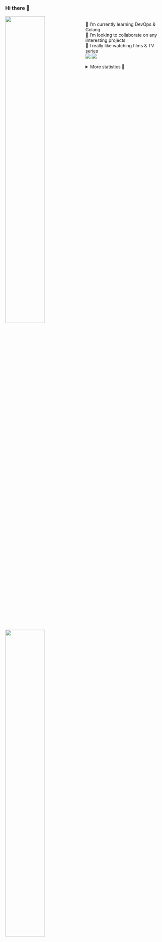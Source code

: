 ### Hi there 👋


[<img align="left" width="50%" src="https://github-readme-stats.vercel.app/api?username=rufusnufus&hide=issues&show_icons=true&count_private=true&theme=transparent&title_color=FF6F40&text_color=FBF9F8&icon_color=F48242&hide_border=true&hide_title=true#gh-dark-mode-only">](https://metrics.lecoq.io/rufusnufus#gh-dark-mode-only)
[<img align="left" width="50%" src="https://github-readme-stats.vercel.app/api?username=rufusnufus&hide=issues&show_icons=true&count_private=true&theme=transparent&title_color=FF6533&text_color=4D4644&icon_color=FF8038&hide_border=true&hide_title=true#gh-light-mode-only">](https://metrics.lecoq.io/rufusnufus#gh-light-mode-only)

<p>
  <br>
  🌱 I’m currently learning DevOps & Golang</br>
  👯 I’m looking to collaborate on any interesting projects</br>
  🎥 I really like watching films & TV series</br>
  <a href="https://linkedin.com/in/rufusnufus"><img src="https://img.shields.io/badge/linkedin-0077B5.svg?style=for-the-badge&logo=linkedin&logoColor=white"/></a>
  <a href="https://t.me/rufusnufus"><img src="https://img.shields.io/badge/-telegram-black?style=for-the-badge&color=blue&logo=telegram"/></a>
</p>

<p text-align="left">
<details>
  <summary>More statistics 👀</summary><br/>

<!--START_SECTION:waka-->
![Code Time](http://img.shields.io/badge/Code%20Time-386%20hrs%2022%20mins-blue)

![Profile Views](http://img.shields.io/badge/Profile%20Views-0-blue)

**I'm an Early 🐤** 

```text
🌞 Morning                5452 commits        █████░░░░░░░░░░░░░░░░░░░░   20.94 % 
🌆 Daytime                15066 commits       ██████████████░░░░░░░░░░░   57.87 % 
🌃 Evening                4799 commits        █████░░░░░░░░░░░░░░░░░░░░   18.43 % 
🌙 Night                  716 commits         █░░░░░░░░░░░░░░░░░░░░░░░░   02.75 % 
```
📅 **I'm Most Productive on Monday** 

```text
Monday                   5313 commits        █████░░░░░░░░░░░░░░░░░░░░   20.41 % 
Tuesday                  4883 commits        █████░░░░░░░░░░░░░░░░░░░░   18.76 % 
Wednesday                5175 commits        █████░░░░░░░░░░░░░░░░░░░░   19.88 % 
Thursday                 4625 commits        ████░░░░░░░░░░░░░░░░░░░░░   17.77 % 
Friday                   4532 commits        ████░░░░░░░░░░░░░░░░░░░░░   17.41 % 
Saturday                 619 commits         █░░░░░░░░░░░░░░░░░░░░░░░░   02.38 % 
Sunday                   886 commits         █░░░░░░░░░░░░░░░░░░░░░░░░   03.40 % 
```


📊 **This Week I Spent My Time On** 

```text
💬 Programming Languages: 
YAML                     3 hrs 34 mins       ███████████░░░░░░░░░░░░░░   43.33 % 
Other                    3 hrs 32 mins       ███████████░░░░░░░░░░░░░░   42.90 % 
Terraform                25 mins             █░░░░░░░░░░░░░░░░░░░░░░░░   05.24 % 
HCL                      18 mins             █░░░░░░░░░░░░░░░░░░░░░░░░   03.65 % 
systemd                  14 mins             █░░░░░░░░░░░░░░░░░░░░░░░░   02.96 % 

🔥 Editors: 
VS Code                  5 hrs 20 mins       ████████████████░░░░░░░░░   64.81 % 
iTerm2                   2 hrs 53 mins       █████████░░░░░░░░░░░░░░░░   35.19 % 
```

**I Mostly Code in Java** 

```text
Python                   18 repos            ███░░░░░░░░░░░░░░░░░░░░░░   12.00 % 
Smarty                   15 repos            ██░░░░░░░░░░░░░░░░░░░░░░░   10.00 % 
HCL                      6 repos             █░░░░░░░░░░░░░░░░░░░░░░░░   04.00 % 
HTML                     4 repos             █░░░░░░░░░░░░░░░░░░░░░░░░   02.67 % 
Mustache                 4 repos             █░░░░░░░░░░░░░░░░░░░░░░░░   02.67 % 
```




 Last Updated on 06/07/2023 01:12:24 UTC
<!--END_SECTION:waka-->

</details>
</p>
